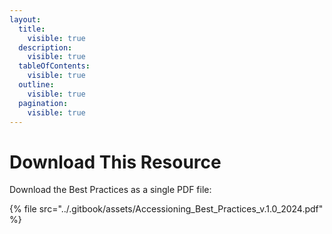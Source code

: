 ```yaml
---
layout:
  title:
    visible: true
  description:
    visible: true
  tableOfContents:
    visible: true
  outline:
    visible: true
  pagination:
    visible: true
---
```


# Download This Resource

Download the Best Practices as a single PDF file:

{% file src="../.gitbook/assets/Accessioning_Best_Practices_v.1.0_2024.pdf" %}
